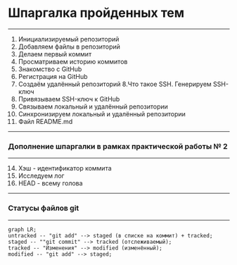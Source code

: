 # Шпаргалка пройденных тем 
---
1. Инициализируемый репозиторий 
2. Добавляем файлы в репозиторий
3. Делаем первый коммит 
4. Просматриваем историю коммитов
5. Знакомство с GitHub
6. Регистрация на GitHub
7. Создаём удалённый репозиторий 
8.Что такое SSH. Генерируем SSH-ключ
9. Привязываем SSH-ключ к GitHub
10. Связываем локальный и удалённый репозитории 
11. Синхронизируем локальный и удалённый репозитории 
12. Файл README.md

---
### Дополнение шпаргалки в рамках практической работы № 2
---
14. Хэш - идентификатор коммита
15. Исследуем лог
16. HEAD - всему голова
---
### Статусы файлов git
---

```mermaid
graph LR;
untracked -- "git add" --> staged (в списке на коммит) + tracked;
staged -- ""git commit" --> tracked (отслеживаемый);
tracked -- "Изменения" --> modified (изменённый);
modified -- "git add" --> staged;
```
 